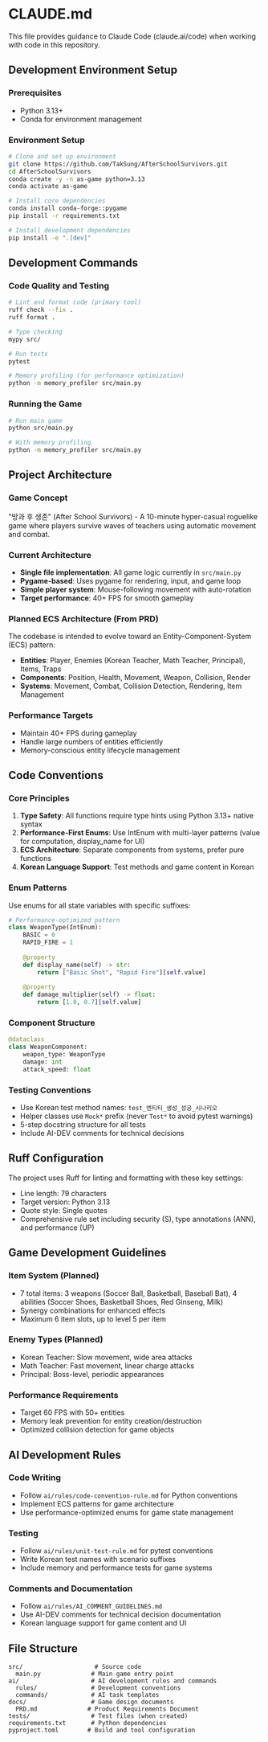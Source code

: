 # CLAUDE.md

This file provides guidance to Claude Code (claude.ai/code) when working with code in this repository.

## Development Environment Setup

### Prerequisites
- Python 3.13+
- Conda for environment management

### Environment Setup
```bash
# Clone and set up environment
git clone https://github.com/TakSung/AfterSchoolSurvivors.git
cd AfterSchoolSurvivors
conda create -y -n as-game python=3.13
conda activate as-game

# Install core dependencies
conda install conda-forge::pygame
pip install -r requirements.txt

# Install development dependencies
pip install -e ".[dev]"
```

## Development Commands

### Code Quality and Testing
```bash
# Lint and format code (primary tool)
ruff check --fix .
ruff format .

# Type checking
mypy src/

# Run tests
pytest

# Memory profiling (for performance optimization)
python -m memory_profiler src/main.py
```

### Running the Game
```bash
# Run main game
python src/main.py

# With memory profiling
python -m memory_profiler src/main.py
```

## Project Architecture

### Game Concept
"방과 후 생존" (After School Survivors) - A 10-minute hyper-casual roguelike game where players survive waves of teachers using automatic movement and combat.

### Current Architecture
- **Single file implementation**: All game logic currently in `src/main.py`
- **Pygame-based**: Uses pygame for rendering, input, and game loop
- **Simple player system**: Mouse-following movement with auto-rotation
- **Target performance**: 40+ FPS for smooth gameplay

### Planned ECS Architecture (From PRD)
The codebase is intended to evolve toward an Entity-Component-System (ECS) pattern:

- **Entities**: Player, Enemies (Korean Teacher, Math Teacher, Principal), Items, Traps
- **Components**: Position, Health, Movement, Weapon, Collision, Render
- **Systems**: Movement, Combat, Collision Detection, Rendering, Item Management

### Performance Targets
- Maintain 40+ FPS during gameplay
- Handle large numbers of entities efficiently
- Memory-conscious entity lifecycle management

## Code Conventions

### Core Principles
1. **Type Safety**: All functions require type hints using Python 3.13+ native syntax
2. **Performance-First Enums**: Use IntEnum with multi-layer patterns (value for computation, display_name for UI)
3. **ECS Architecture**: Separate components from systems, prefer pure functions
4. **Korean Language Support**: Test methods and game content in Korean

### Enum Patterns
Use enums for all state variables with specific suffixes:
```python
# Performance-optimized pattern
class WeaponType(IntEnum):
    BASIC = 0
    RAPID_FIRE = 1
    
    @property
    def display_name(self) -> str:
        return ["Basic Shot", "Rapid Fire"][self.value]
    
    @property 
    def damage_multiplier(self) -> float:
        return [1.0, 0.7][self.value]
```

### Component Structure
```python
@dataclass
class WeaponComponent:
    weapon_type: WeaponType
    damage: int
    attack_speed: float
```

### Testing Conventions
- Use Korean test method names: `test_엔티티_생성_성공_시나리오`
- Helper classes use `Mock*` prefix (never `Test*` to avoid pytest warnings)
- 5-step docstring structure for all tests
- Include AI-DEV comments for technical decisions

## Ruff Configuration
The project uses Ruff for linting and formatting with these key settings:
- Line length: 79 characters
- Target version: Python 3.13
- Quote style: Single quotes
- Comprehensive rule set including security (S), type annotations (ANN), and performance (UP)

## Game Development Guidelines

### Item System (Planned)
- 7 total items: 3 weapons (Soccer Ball, Basketball, Baseball Bat), 4 abilities (Soccer Shoes, Basketball Shoes, Red Ginseng, Milk)
- Synergy combinations for enhanced effects
- Maximum 6 item slots, up to level 5 per item

### Enemy Types (Planned)
- Korean Teacher: Slow movement, wide area attacks
- Math Teacher: Fast movement, linear charge attacks  
- Principal: Boss-level, periodic appearances

### Performance Requirements
- Target 60 FPS with 50+ entities
- Memory leak prevention for entity creation/destruction
- Optimized collision detection for game objects

## AI Development Rules

### Code Writing
- Follow `ai/rules/code-convention-rule.md` for Python conventions
- Implement ECS patterns for game architecture
- Use performance-optimized enums for game state management

### Testing
- Follow `ai/rules/unit-test-rule.md` for pytest conventions
- Write Korean test names with scenario suffixes
- Include memory and performance tests for game systems

### Comments and Documentation
- Follow `ai/rules/AI_COMMENT_GUIDELINES.md`
- Use AI-DEV comments for technical decision documentation
- Korean language support for game content and UI

## File Structure
```
src/                    # Source code
  main.py              # Main game entry point
ai/                    # AI development rules and commands
  rules/               # Development conventions
  commands/            # AI task templates
docs/                  # Game design documents
  PRD.md              # Product Requirements Document
tests/                 # Test files (when created)
requirements.txt       # Python dependencies
pyproject.toml        # Build and tool configuration
```